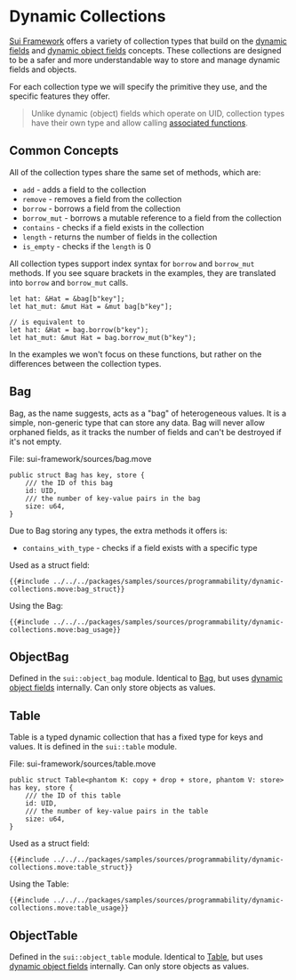 # Dynamic Collections

[Sui Framework](./sui-framework.md) offers a variety of collection types that build on the [dynamic fields](./dynamic-fields.md) and [dynamic object fields](./dynamic-object-fields.md) concepts. These collections are designed to be a safer and more understandable way to store and manage dynamic fields and objects.

For each collection type we will specify the primitive they use, and the specific features they offer.

> Unlike dynamic (object) fields which operate on UID, collection types have their own type and allow calling [associated functions](./../basic-syntax/struct-methods.md).

## Common Concepts

All of the collection types share the same set of methods, which are:

- `add` - adds a field to the collection
- `remove` - removes a field from the collection
- `borrow` - borrows a field from the collection
- `borrow_mut` - borrows a mutable reference to a field from the collection
- `contains` - checks if a field exists in the collection
- `length` - returns the number of fields in the collection
- `is_empty` - checks if the `length` is 0

All collection types support index syntax for `borrow` and `borrow_mut` methods. If you see square brackets in the examples, they are translated into `borrow` and `borrow_mut` calls.

```move
let hat: &Hat = &bag[b"key"];
let hat_mut: &mut Hat = &mut bag[b"key"];

// is equivalent to
let hat: &Hat = bag.borrow(b"key");
let hat_mut: &mut Hat = bag.borrow_mut(b"key");
```

In the examples we won't focus on these functions, but rather on the differences between the collection types.

## Bag

Bag, as the name suggests, acts as a "bag" of heterogeneous values. It is a simple, non-generic type that can store any data. Bag will never allow orphaned fields, as it tracks the number of fields and can't be destroyed if it's not empty.

File: sui-framework/sources/bag.move
```move
public struct Bag has key, store {
    /// the ID of this bag
    id: UID,
    /// the number of key-value pairs in the bag
    size: u64,
}
```

Due to Bag storing any types, the extra methods it offers is:
- `contains_with_type` - checks if a field exists with a specific type

Used as a struct field:
```move
{{#include ../../../packages/samples/sources/programmability/dynamic-collections.move:bag_struct}}
```

Using the Bag:
```move
{{#include ../../../packages/samples/sources/programmability/dynamic-collections.move:bag_usage}}
```

## ObjectBag

Defined in the `sui::object_bag` module. Identical to [Bag](#bag), but uses [dynamic object fields](./dynamic-object-fields.md) internally. Can only store objects as values.

## Table

Table is a typed dynamic collection that has a fixed type for keys and values. It is defined in the `sui::table` module.

File: sui-framework/sources/table.move
```move
public struct Table<phantom K: copy + drop + store, phantom V: store> has key, store {
    /// the ID of this table
    id: UID,
    /// the number of key-value pairs in the table
    size: u64,
}
```

Used as a struct field:
```move
{{#include ../../../packages/samples/sources/programmability/dynamic-collections.move:table_struct}}
```

Using the Table:
```move
{{#include ../../../packages/samples/sources/programmability/dynamic-collections.move:table_usage}}
```

## ObjectTable

Defined in the `sui::object_table` module. Identical to [Table](#table), but uses [dynamic object fields](./dynamic-object-fields.md) internally. Can only store objects as values.

<!-- ## Choosing a Collection Type

Depending on the needs of your project, you may choose to -->

<!-- ## LinkedTable

TODO: ... -->
